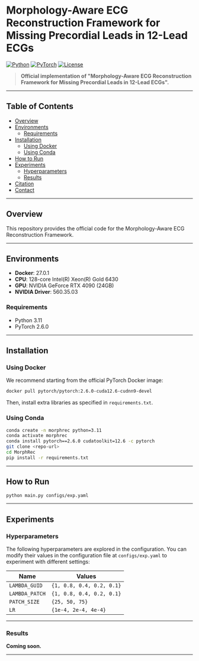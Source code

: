 # Morphology-Aware ECG Reconstruction Framework for Missing Precordial Leads in 12-Lead ECGs

[![Python](https://img.shields.io/badge/python-3.11-blue.svg)](https://www.python.org/downloads/release/python-3110/)
[![PyTorch](https://img.shields.io/badge/pytorch-2.6.0-%23EE4C2C.svg)](https://pytorch.org/)
[![License](https://img.shields.io/badge/license-MIT-green.svg)](./LICENSE)

> **Official implementation of "Morphology-Aware ECG Reconstruction Framework for Missing Precordial Leads in 12-Lead ECGs".**

---

## Table of Contents
- [Overview](#overview)
- [Environments](#environments)
  - [Requirements](#requirements)
- [Installation](#installation)
  - [Using Docker](#using-docker)
  - [Using Conda](#using-conda)
- [How to Run](#how-to-run)
- [Experiments](#experiments)
  - [Hyperparameters](#hyperparameters)
  - [Results](#results)
- [Citation](#citation)
- [Contact](#contact)

---

## Overview
This repository provides the official code for the Morphology-Aware ECG Reconstruction Framework.

---

## Environments
- **Docker**: 27.0.1
- **CPU**: 128-core Intel(R) Xeon(R) Gold 6430
- **GPU**: NVIDIA GeForce RTX 4090 (24GB)
- **NVIDIA Driver**: 560.35.03

### Requirements
- Python 3.11
- PyTorch 2.6.0

---

## Installation

### Using Docker
We recommend starting from the official PyTorch Docker image:

```bash
docker pull pytorch/pytorch:2.6.0-cuda12.6-cudnn9-devel
```

Then, install extra libraries as specified in `requirements.txt`.

### Using Conda

```bash
conda create -n morphrec python=3.11
conda activate morphrec
conda install pytorch==2.6.0 cudatoolkit=12.6 -c pytorch
git clone <repo-url>
cd MorphRec
pip install -r requirements.txt
```

---

## How to Run

```bash
python main.py configs/exp.yaml
```

---

## Experiments

### Hyperparameters

The following hyperparameters are explored in the configuration.
You can modify their values in the configuration file at `configs/exp.yaml` to experiment with different settings:

| Name         | Values                        |
|--------------|-------------------------------|
| `LAMBDA_GUID`  | `{1, 0.8, 0.4, 0.2, 0.1}`     |
| `LAMBDA_PATCH` | `{1, 0.8, 0.4, 0.2, 0.1}`     |
| `PATCH_SIZE`   | `{25, 50, 75}`                |
| `LR`           | `{1e-4, 2e-4, 4e-4}`          |

---

### Results

**Coming soon.**

---
